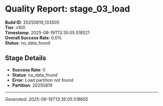# Quality Report: stage_03_load

**Build ID**: 20250819_133505  
**Tier**: n100  
**Timestamp**: 2025-08-19T13:35:05.518521  
**Overall Success Rate**: 0.0%  
**Status**: no_data_found

## Stage Details

- **Success Rate**: 0
- **Status**: no_data_found
- **Error**: Load partition not found
- **Partition**: 20250819

---
*Generated: 2025-08-19T13:35:05.518655*
